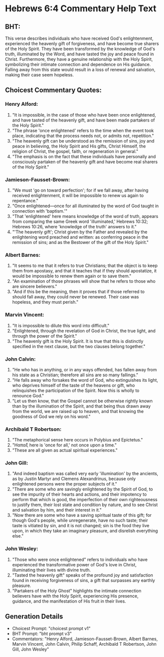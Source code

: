 # Hebrews 6:4 Commentary Help Text

## BHT:
This verse describes individuals who have received God's enlightenment, experienced the heavenly gift of forgiveness, and have become true sharers of the Holy Spirit. They have been transformed by the knowledge of God's truth, illuminated by the Word, and have tasted the joy and peace found in Christ. Furthermore, they have a genuine relationship with the Holy Spirit, symbolizing their intimate connection and dependence on His guidance. Falling away from this state would result in a loss of renewal and salvation, making their case seem hopeless.

## Choicest Commentary Quotes:
### Henry Alford:
1. "It is impossible, in the case of those who have been once enlightened, and have tasted of the heavenly gift, and have been made partakers of the Holy Spirit."
2. "The phrase 'once enlightened' refers to the time when the event took place, indicating that the process needs not, or admits not, repetition."
3. "The heavenly gift can be understood as the remission of sins, joy and peace in believing, the Holy Spirit and His gifts, Christ Himself, the religion of Christ, the gospel, faith, or regeneration in general."
4. "The emphasis is on the fact that these individuals have personally and consciously partaken of the heavenly gift and have become real sharers of the Holy Spirit."

### Jamieson-Fausset-Brown:
1. "We must 'go on toward perfection'; for if we fall away, after having received enlightenment, it will be impossible to renew us again to repentance."
2. "Once enlightened—once for all illuminated by the word of God taught in connection with 'baptism.'"
3. "That 'enlightened' here means knowledge of the word of truth, appears from comparing the same Greek word 'illuminated,' Hebrews 10:32; Hebrews 10:26, where 'knowledge of the truth' answers to it."
4. "'The heavenly gift'; Christ given by the Father and revealed by the enlightening word preached and written: as conferring peace in the remission of sins; and as the Bestower of the gift of the Holy Spirit."

### Albert Barnes:
1. "It seems to me that it refers to true Christians; that the object is to keep them from apostasy, and that it teaches that if they should apostatize, it would be impossible to renew them again or to save them."
2. "An examination of those phrases will show that he refers to those who are sincere believers."
3. "And if this be the meaning, then it proves that if those referred to should fall away, they could never be renewed. Their case was hopeless, and they must perish."

### Marvin Vincent:
1. "It is impossible to dilute this word into difficult."
2. "Enlightened, through the revelation of God in Christ, the true light, and through the power of the Spirit."
3. "The heavenly gift is the Holy Spirit. It is true that this is distinctly specified in the next clause, but the two clauses belong together."

### John Calvin:
1. "He who has in anything, or in any ways offended, has fallen away from his state as a Christian; therefore all sins are so many fallings."
2. "He falls away who forsakes the word of God, who extinguishes its light, who deprives himself of the taste of the heavens or gift, who relinquishes the participation of the Spirit. Now this is wholly to renounce God."
3. "Let us then know, that the Gospel cannot be otherwise rightly known than by the illumination of the Spirit, and that being thus drawn away from the world, we are raised up to heaven, and that knowing the goodness of God we rely on his word."

### Archibald T Robertson:
1. "The metaphorical sense here occurs in Polybius and Epictetus."
2. "Hαπαξ here is 'once for all,' not once upon a time."
3. "These are all given as actual spiritual experiences."

### John Gill:
1. "And indeed baptism was called very early 'illumination' by the ancients, as by Justin Martyr and Clemens Alexandrinus, because only enlightened persons were the proper subjects of it."
2. "There are some who are savingly enlightened by the Spirit of God, to see the impurity of their hearts and actions, and their impotency to perform that which is good, the imperfection of their own righteousness to justify them, their lost state and condition by nature, and to see Christ and salvation by him, and their interest in it."
3. "Now there are some who have a saving spiritual taste of this gift; for though God's people, while unregenerate, have no such taste; their taste is vitiated by sin, and it is not changed; sin is the food they live upon, in which they take an imaginary pleasure, and disrelish everything else."

### John Wesley:
1. "Those who were once enlightened" refers to individuals who have experienced the transformative power of God's love in Christ, illuminating their lives with divine truth.
2. "Tasted the heavenly gift" speaks of the profound joy and satisfaction found in receiving forgiveness of sins, a gift that surpasses any earthly pleasure.
3. "Partakers of the Holy Ghost" highlights the intimate connection believers have with the Holy Spirit, experiencing His presence, guidance, and the manifestation of His fruit in their lives.


## Generation Details
- Choicest Prompt: "choicest prompt v1"
- BHT Prompt: "bht prompt v3"
- Commentators: "Henry Alford, Jamieson-Fausset-Brown, Albert Barnes, Marvin Vincent, John Calvin, Philip Schaff, Archibald T Robertson, John Gill, John Wesley"
